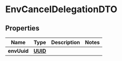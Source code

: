 # EnvCancelDelegationDTO

## Properties
Name | Type | Description | Notes
------------ | ------------- | ------------- | -------------
**envUuid** | [**UUID**](UUID.md) |  | 
